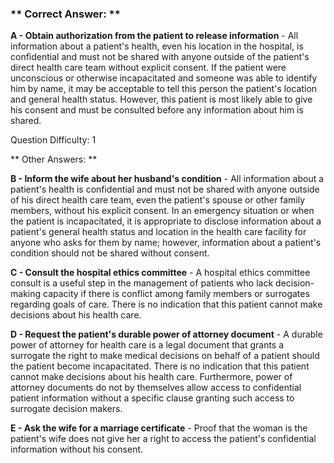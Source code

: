 ### ** Correct Answer: **

**A - Obtain authorization from the patient to release information** - All information about a patient's health, even his location in the hospital, is confidential and must not be shared with anyone outside of the patient's direct health care team without explicit consent. If the patient were unconscious or otherwise incapacitated and someone was able to identify him by name, it may be acceptable to tell this person the patient's location and general health status. However, this patient is most likely able to give his consent and must be consulted before any information about him is shared.

Question Difficulty: 1

** Other Answers: **

**B - Inform the wife about her husband's condition** - All information about a patient's health is confidential and must not be shared with anyone outside of his direct health care team, even the patient's spouse or other family members, without his explicit consent. In an emergency situation or when the patient is incapacitated, it is appropriate to disclose information about a patient's general health status and location in the health care facility for anyone who asks for them by name; however, information about a patient's condition should not be shared without consent.

**C - Consult the hospital ethics committee** - A hospital ethics committee consult is a useful step in the management of patients who lack decision-making capacity if there is conflict among family members or surrogates regarding goals of care. There is no indication that this patient cannot make decisions about his health care.

**D - Request the patient's durable power of attorney document** - A durable power of attorney for health care is a legal document that grants a surrogate the right to make medical decisions on behalf of a patient should the patient become incapacitated. There is no indication that this patient cannot make decisions about his health care. Furthermore, power of attorney documents do not by themselves allow access to confidential patient information without a specific clause granting such access to surrogate decision makers.

**E - Ask the wife for a marriage certificate** - Proof that the woman is the patient's wife does not give her a right to access the patient's confidential information without his consent.

